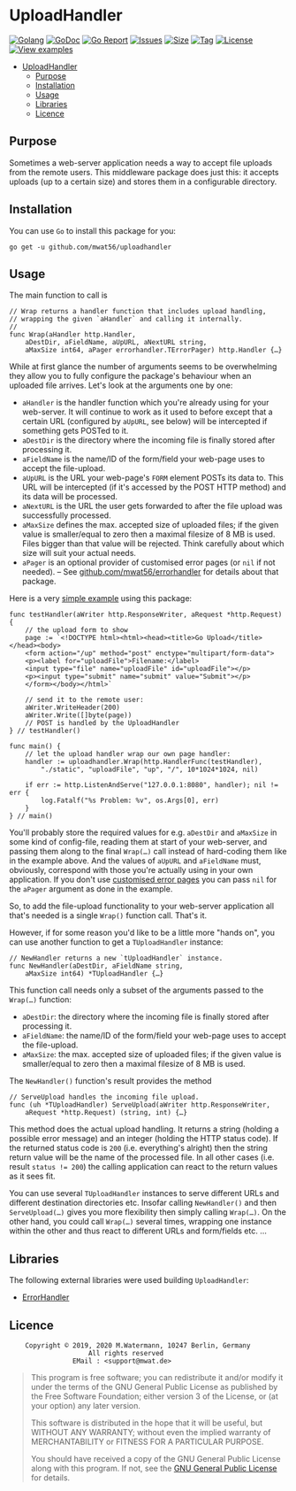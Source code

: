 # UploadHandler

[![Golang](https://img.shields.io/badge/Language-Go-green.svg)](https://golang.org/)
[![GoDoc](https://godoc.org/github.com/mwat56/uploadhandler?status.svg)](https://godoc.org/github.com/mwat56/uploadhandler/)
[![Go Report](https://goreportcard.com/badge/github.com/mwat56/uploadhandler)](https://goreportcard.com/report/github.com/mwat56/uploadhandler)
[![Issues](https://img.shields.io/github/issues/mwat56/uploadhandler.svg)](https://github.com/mwat56/uploadhandler/issues?q=is%3Aopen+is%3Aissue)
[![Size](https://img.shields.io/github/repo-size/mwat56/uploadhandler.svg)](https://github.com/mwat56/uploadhandler/)
[![Tag](https://img.shields.io/github/tag/mwat56/uploadhandler.svg)](https://github.com/mwat56/uploadhandler/tags)
[![License](https://img.shields.io/github/license/mwat56/uploadhandler.svg)](https://github.com/mwat56/uploadhandler/blob/master/LICENSE)
[![View examples](https://img.shields.io/badge/learn%20by-examples-0077b3.svg)](https://github.com/mwat56/uploadhandler/blob/master/cmd/demo.go)

- [UploadHandler](#uploadhandler)
	- [Purpose](#purpose)
	- [Installation](#installation)
	- [Usage](#usage)
	- [Libraries](#libraries)
	- [Licence](#licence)

## Purpose

Sometimes a web-server application needs a way to accept file uploads from the remote users.
This middleware package does just this: it accepts uploads (up to a certain size) and stores them in a configurable directory.

## Installation

You can use `Go` to install this package for you:

	go get -u github.com/mwat56/uploadhandler

## Usage

The main function to call is

    // Wrap returns a handler function that includes upload handling,
    // wrapping the given `aHandler` and calling it internally.
    //
    func Wrap(aHandler http.Handler,
        aDestDir, aFieldName, aUpURL, aNextURL string,
        aMaxSize int64, aPager errorhandler.TErrorPager) http.Handler {…}

While at first glance the number of arguments seems to be overwhelming they allow you to fully configure the package's behaviour when an uploaded file arrives.
Let's look at the arguments one by one:

* `aHandler` is the handler function which you're already using for your web-server.
It will continue to work as it used to before except that a certain URL (configured by `aUpURL`, see below) will be intercepted if something gets POSTed to it.
* `aDestDir` is the directory where the incoming file is finally stored after processing it.
* `aFieldName` is the name/ID of the form/field your web-page uses to accept the file-upload.
* `aUpURL` is the URL your web-page's `FORM` element POSTs its data to.
This URL will be intercepted (if it's accessed by the POST HTTP method) and its data will be processed.
* `aNextURL` is the URL the user gets forwarded to after the file upload was successfully processed.
* `aMaxSize` defines the max. accepted size of uploaded files; if the given value is smaller/equal to zero then a maximal filesize of 8 MB is used.
Files bigger than that value will be rejected.
Think carefully about which size will suit your actual needs.
* `aPager` is an optional provider of customised error pages (or `nil` if not needed). –
See [github.com/mwat56/errorhandler](https://github.com/mwat56/errorhandler) for details about that package.

Here is a very [simple example](https://github.com/mwat56/uploadhandler/blob/master/cmd/demo.go) using this package:

    func testHandler(aWriter http.ResponseWriter, aRequest *http.Request) {
        // the upload form to show
        page := `<!DOCTYPE html><html><head><title>Go Upload</title></head><body>
        <form action="/up" method="post" enctype="multipart/form-data">
        <p><label for="uploadFile">Filename:</label>
        <input type="file" name="uploadFile" id="uploadFile"></p>
        <p><input type="submit" name="submit" value="Submit"></p>
        </form></body></html>`

        // send it to the remote user:
        aWriter.WriteHeader(200)
        aWriter.Write([]byte(page))
        // POST is handled by the UploadHandler
    } // testHandler()

    func main() {
        // let the upload handler wrap our own page handler:
        handler := uploadhandler.Wrap(http.HandlerFunc(testHandler),
            "./static", "uploadFile", "up", "/", 10*1024*1024, nil)

        if err := http.ListenAndServe("127.0.0.1:8080", handler); nil != err {
            log.Fatalf("%s Problem: %v", os.Args[0], err)
        }
    } // main()

You'll probably store the required values for e.g. `aDestDir` and `aMaxSize` in some kind of config-file, reading them at start of your web-server, and passing them along to the final `Wrap(…)` call instead of hard-coding them like in the example above.
And the values of `aUpURL` and `aFieldName` must, obviously, correspond with those you're actually using in your own application.
If you don't use [customised error pages](https://github.com/mwat56/errorhandler) you can pass `nil` for the `aPager` argument as done in the example.

So, to add the file-upload functionality to your web-server application all that's needed is a single `Wrap()` function call. That's it.

However, if for some reason you'd like to be a little more "hands on", you can use another function to get a `TUploadHandler` instance:

    // NewHandler returns a new `tUploadHandler` instance.
    func NewHandler(aDestDir, aFieldName string,
        aMaxSize int64) *TUploadHandler {…}

This function call needs only a subset of the arguments passed to the `Wrap(…)` function:

* `aDestDir`: the directory where the incoming file is finally stored after processing it.
* `aFieldName`: the name/ID of the form/field your web-page uses to accept the file-upload.
* `aMaxSize`: the max. accepted size of uploaded files; if the given value is smaller/equal to zero then a maximal filesize of 8 MB is used.

The `NewHandler()` function's result provides the method

    // ServeUpload handles the incoming file upload.
    func (uh *TUploadHandler) ServeUpload(aWriter http.ResponseWriter,
        aRequest *http.Request) (string, int) {…}

This method does the actual upload handling.
It returns a string (holding a possible error message) and an integer (holding the HTTP status code).
If the returned status code is `200` (i.e. everything's alright) then the string return value will be the name of the processed file.
In all other cases (i.e. result `status != 200`) the calling application can react to the return values as it sees fit.

You can use several `TUploadHandler` instances to serve different URLs and different destination directories etc.
Insofar calling `NewHandler()` and then `ServeUpload(…)` gives you more flexibility then simply calling `Wrap(…)`.
On the other hand, you could call `Wrap(…)` several times, wrapping one instance within the other and thus react to different URLs and form/fields etc. …

## Libraries

The following external libraries were used building `UploadHandler`:

* [ErrorHandler](https://github.com/mwat56/errorhandler/)

## Licence

        Copyright © 2019, 2020 M.Watermann, 10247 Berlin, Germany
                        All rights reserved
                    EMail : <support@mwat.de>

> This program is free software; you can redistribute it and/or modify it under the terms of the GNU General Public License as published by the Free Software Foundation; either version 3 of the License, or (at your option) any later version.
>
> This software is distributed in the hope that it will be useful, but WITHOUT ANY WARRANTY; without even the implied warranty of MERCHANTABILITY or FITNESS FOR A PARTICULAR PURPOSE.
>
> You should have received a copy of the GNU General Public License along with this program. If not, see the [GNU General Public License](http://www.gnu.org/licenses/gpl.html) for details.
